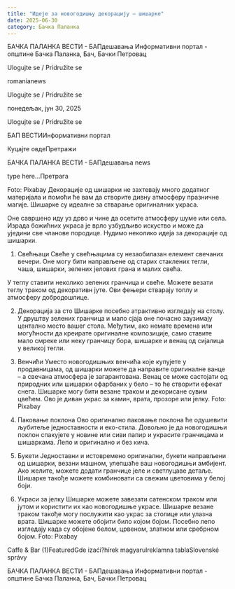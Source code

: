 ```yaml
---
title: "Идеје за новогодишњу декорацију – шишарке"
date: 2025-06-30
category: Бачка Паланка
---
```


БАЧКА ПАЛАНКА ВЕСТИ - БАПдешавања Информативни портал - општине Бачка Паланка, Бач, Бачки Петровац

Ulogujte se / Pridružite se

romanianews

Ulogujte se / Pridružite se

понедељак, јун 30, 2025

Ulogujte se / Pridružite se

БАП ВЕСТИИнформативни портал

Куцајте овдеПретражи

БАЧКА ПАЛАНКА ВЕСТИ - БАПдешавања news

type here...Претрага

Foto: Pixabay
            Декорације од шишарки не захтевају много додатног материјала и помоћи ће вам да створите дивну атмосферу празничне магије. Шишарке су идеалне за стварање оригиналних украса.

Оне савршено иду уз дрво и чине да осетите атмосферу шуме или села. Израда божићних украса је врло узбудљиво искуство и може да уједини све чланове породице.
Нудимо неколико идеја за декорације од шишарки.


1. Свећњаци
Свеће у свећњацима су незаобилазан елемент свечаних вечери. Оне могу бити направљене од старих стаклених тегли, чаша, шишарки, зелених јелових грана и малих свећа.


У теглу ставити неколико зелених гранчица и свеће. Можете везати теглу траком од декоративн јуте. Ови фењери стварају топлу и атмосферу добродошлице.



2. Декорација за сто
Шишарке посебно атрактивно изгледају на столу. У друштву зелених гранчица и мало сјаја оне почасно заузимају центално место вашег стола.
Међутим, ако немате времена или могућности да креирате оригиналне композиције, само ставите мало смреке или неку гранчицу бора, шишарке и венац од сијалица у великој тегли.













3. Венчићи
Уместо новогодишњих венчића које купујете у продавницама, од шишарки можете да направите оригиналне ванце – а свечана атмосфера је загарантована.
Венац се може састојати од природних или шишарки офарбаних у бело – то ће створити ефекат снега. Шишарке могу бити везане траком и декорисане сувим цвећем. Ово је диван украс за камин, врата, прозоре или јелку.
Foto: Pixabay
4. Паковање поклона
Ово оригинално паковање поклона ће одушевити љубитеље једноставности и еко-стила. Довољно је да новогодишњи поклон спакујете у новине или сиви папир и украсите гранчицама и шишаркама. Лепо и оригинално и без кича.
5. Букети
Једноставни и истовремено оригинални, букети направљени од шишарки, везани машном, улепшаће ваш новогодишњи амбијент. Ако желите, можете додати гранчице јеле и светлуцаве детаље. Шишарке такође можете комбиновати са свежим цветовима у белој боји.

6. Украси за јелку
Шишарке можете завезати сатенском траком или јутом и користити их као новогодишње украсе. Шишарке везане траком такође могу послужити као украс за столице или улазна врата. Шишарке можете обојити било којом бојом. Посебно лепо изгледају када су обојене белом, црвеном, златном или сребрном бојом.
Foto: Pixabay

Caffe & Bar (1)FeaturedGde izaći?hírek magyarulreklamna tablaSlovenské správy

БАЧКА ПАЛАНКА ВЕСТИ - БАПдешавања Информативни портал - општине Бачка Паланка, Бач, Бачки Петровац

